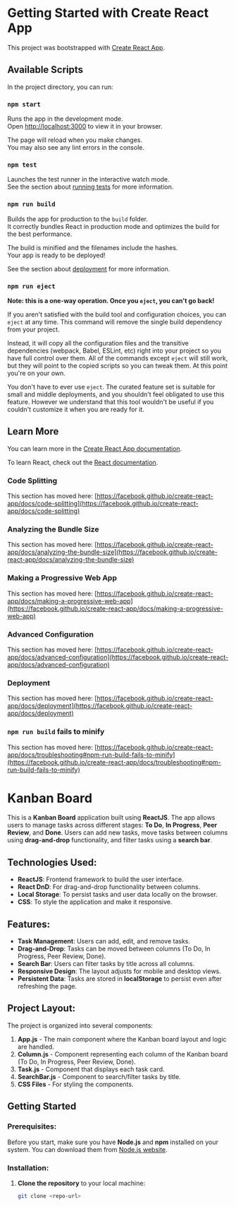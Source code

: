 # Getting Started with Create React App

This project was bootstrapped with [Create React App](https://github.com/facebook/create-react-app).

## Available Scripts

In the project directory, you can run:

### `npm start`

Runs the app in the development mode.\
Open [http://localhost:3000](http://localhost:3000) to view it in your browser.

The page will reload when you make changes.\
You may also see any lint errors in the console.

### `npm test`

Launches the test runner in the interactive watch mode.\
See the section about [running tests](https://facebook.github.io/create-react-app/docs/running-tests) for more information.

### `npm run build`

Builds the app for production to the `build` folder.\
It correctly bundles React in production mode and optimizes the build for the best performance.

The build is minified and the filenames include the hashes.\
Your app is ready to be deployed!

See the section about [deployment](https://facebook.github.io/create-react-app/docs/deployment) for more information.

### `npm run eject`

**Note: this is a one-way operation. Once you `eject`, you can't go back!**

If you aren't satisfied with the build tool and configuration choices, you can `eject` at any time. This command will remove the single build dependency from your project.

Instead, it will copy all the configuration files and the transitive dependencies (webpack, Babel, ESLint, etc) right into your project so you have full control over them. All of the commands except `eject` will still work, but they will point to the copied scripts so you can tweak them. At this point you're on your own.

You don't have to ever use `eject`. The curated feature set is suitable for small and middle deployments, and you shouldn't feel obligated to use this feature. However we understand that this tool wouldn't be useful if you couldn't customize it when you are ready for it.

## Learn More

You can learn more in the [Create React App documentation](https://facebook.github.io/create-react-app/docs/getting-started).

To learn React, check out the [React documentation](https://reactjs.org/).

### Code Splitting

This section has moved here: [https://facebook.github.io/create-react-app/docs/code-splitting](https://facebook.github.io/create-react-app/docs/code-splitting)

### Analyzing the Bundle Size

This section has moved here: [https://facebook.github.io/create-react-app/docs/analyzing-the-bundle-size](https://facebook.github.io/create-react-app/docs/analyzing-the-bundle-size)

### Making a Progressive Web App

This section has moved here: [https://facebook.github.io/create-react-app/docs/making-a-progressive-web-app](https://facebook.github.io/create-react-app/docs/making-a-progressive-web-app)

### Advanced Configuration

This section has moved here: [https://facebook.github.io/create-react-app/docs/advanced-configuration](https://facebook.github.io/create-react-app/docs/advanced-configuration)

### Deployment

This section has moved here: [https://facebook.github.io/create-react-app/docs/deployment](https://facebook.github.io/create-react-app/docs/deployment)

### `npm run build` fails to minify

This section has moved here: [https://facebook.github.io/create-react-app/docs/troubleshooting#npm-run-build-fails-to-minify](https://facebook.github.io/create-react-app/docs/troubleshooting#npm-run-build-fails-to-minify)

# Kanban Board

This is a **Kanban Board** application built using **ReactJS**. The app allows users to manage tasks across different stages: **To Do**, **In Progress**, **Peer Review**, and **Done**. Users can add new tasks, move tasks between columns using **drag-and-drop** functionality, and filter tasks using a **search bar**.

## Technologies Used:
- **ReactJS**: Frontend framework to build the user interface.
- **React DnD**: For drag-and-drop functionality between columns.
- **Local Storage**: To persist tasks and user data locally on the browser.
- **CSS**: To style the application and make it responsive.

## Features:
- **Task Management**: Users can add, edit, and remove tasks.
- **Drag-and-Drop**: Tasks can be moved between columns (To Do, In Progress, Peer Review, Done).
- **Search Bar**: Users can filter tasks by title across all columns.
- **Responsive Design**: The layout adjusts for mobile and desktop views.
- **Persistent Data**: Tasks are stored in **localStorage** to persist even after refreshing the page.

## Project Layout:
The project is organized into several components:
1. **App.js** - The main component where the Kanban board layout and logic are handled.
2. **Column.js** - Component representing each column of the Kanban board (To Do, In Progress, Peer Review, Done).
3. **Task.js** - Component that displays each task card.
4. **SearchBar.js** - Component to search/filter tasks by title.
5. **CSS Files** - For styling the components.

## Getting Started

### Prerequisites:
Before you start, make sure you have **Node.js** and **npm** installed on your system. You can download them from [Node.js website](https://nodejs.org/).

### Installation:

1. **Clone the repository** to your local machine:
   ```bash
   git clone <repo-url>
